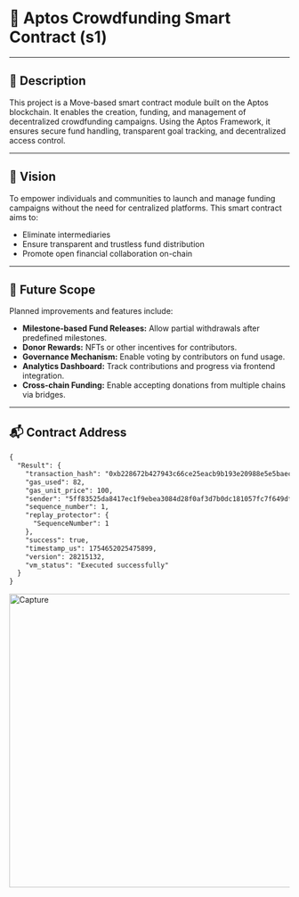 # 🚀 Aptos Crowdfunding Smart Contract (s1)

---

## 📝 Description

This project is a Move-based smart contract module built on the Aptos blockchain. It enables the creation, funding, and management of decentralized crowdfunding campaigns. Using the Aptos Framework, it ensures secure fund handling, transparent goal tracking, and decentralized access control.

---

## 🌟 Vision

To empower individuals and communities to launch and manage funding campaigns without the need for centralized platforms. This smart contract aims to:
- Eliminate intermediaries
- Ensure transparent and trustless fund distribution
- Promote open financial collaboration on-chain

---

## 🔮 Future Scope

Planned improvements and features include:
- **Milestone-based Fund Releases:** Allow partial withdrawals after predefined milestones.
- **Donor Rewards:** NFTs or other incentives for contributors.
- **Governance Mechanism:** Enable voting by contributors on fund usage.
- **Analytics Dashboard:** Track contributions and progress via frontend integration.
- **Cross-chain Funding:** Enable accepting donations from multiple chains via bridges.

---

## 📬 Contract Address

```txt
{
  "Result": {
    "transaction_hash": "0xb228672b427943c66ce25eacb9b193e20988e5e5baecddb4752e212686f4f517",
    "gas_used": 82,
    "gas_unit_price": 100,
    "sender": "5ff83525da8417ec1f9ebea3084d28f0af3d7b0dc181057fc7f649dfbafcff41",
    "sequence_number": 1,
    "replay_protector": {
      "SequenceNumber": 1
    },
    "success": true,
    "timestamp_us": 1754652025475899,
    "version": 28215132,
    "vm_status": "Executed successfully"
  }
}
```
<img width="861" height="527" alt="Capture" src="https://github.com/user-attachments/assets/17dbcc21-fb59-4033-a4fa-ffc18ab17175" />

